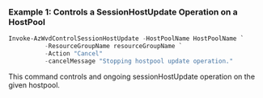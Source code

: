 ### Example 1: Controls a SessionHostUpdate Operation on a HostPool
```powershell
Invoke-AzWvdControlSessionHostUpdate -HostPoolName HostPoolName `
          -ResourceGroupName resourceGroupName `
          -Action "Cancel"
          -cancelMessage "Stopping hostpool update operation."
```

This command controls and ongoing sessionHostUpdate operation on the given hostpool.
